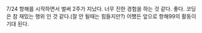 7/24 항해를 시작하면서 벌써 2주가 지났다.
너무 진한 경험을 하는 것 같다. 좋다.
코딩은 참 재밌는 행위 인 것 같다.(잘 안 될때는 힘들지만?)
어쨌든 앞으로 항해99의 활동이 기대 된다.